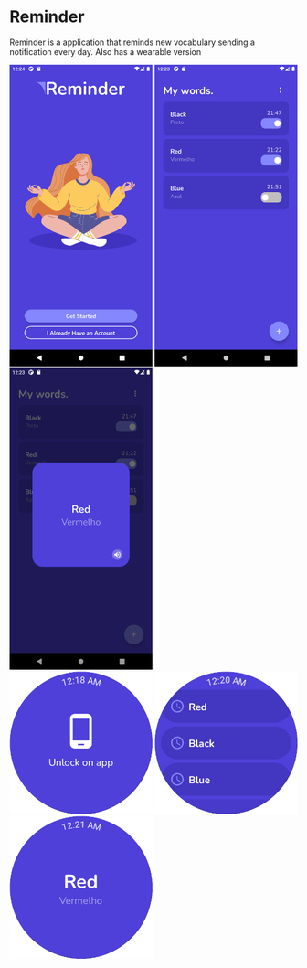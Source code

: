 # Reminder

Reminder is a application that reminds new vocabulary sending a notification every day. Also has a wearable version

<div>
<img src="/demonstration/welcome.png" width="250"/>
<img src="/demonstration/list.png" width="250"/>
<img src="/demonstration/word.png" width="250"/>
</div>
<div>
<img src="/demonstration/auth_wearable.png" width="250"/>
<img src="/demonstration/list_wearable.png" width="250"/>
<img src="/demonstration/word_wearable.png" width="250"/>
</div>
